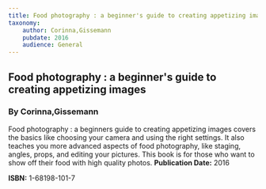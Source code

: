 ```yaml
---
title: Food photography : a beginner's guide to creating appetizing images
taxonomy:
	author: Corinna,Gissemann
	pubdate: 2016
	audience: General
---
```

## Food photography : a beginner's guide to creating appetizing images
### By Corinna,Gissemann

Food photography : a beginners guide to creating appetizing images covers the basics like choosing your camera and using the right settings.  It also teaches you more advanced aspects of food photography, like staging, angles, props, and editing your pictures.  This book is for those who want to show off their food with high quality photos.
**Publication Date:** 2016

**ISBN:** 1-68198-101-7